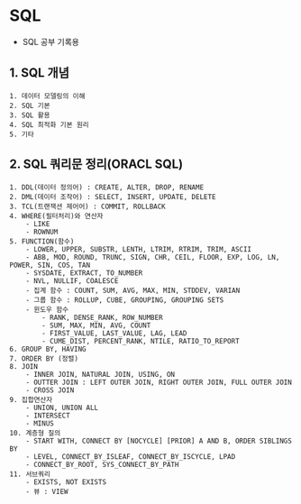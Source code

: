 # SQL

- SQL 공부 기록용

## 1. SQL 개념
    1. 데이터 모델링의 이해
    2. SQL 기본
    3. SQL 활용
    4. SQL 최적화 기본 원리
    5. 기타

## 2. SQL 쿼리문 정리(ORACL SQL)
    1. DDL(데이터 정의어) : CREATE, ALTER, DROP, RENAME
    2. DML(데이터 조작어) : SELECT, INSERT, UPDATE, DELETE
    3. TCL(트랜잭션 제어어) : COMMIT, ROLLBACK
    4. WHERE(필터처리)와 연산자
        - LIKE
        - ROWNUM
    5. FUNCTION(함수) 
        - LOWER, UPPER, SUBSTR, LENTH, LTRIM, RTRIM, TRIM, ASCII
        - ABB, MOD, ROUND, TRUNC, SIGN, CHR, CEIL, FLOOR, EXP, LOG, LN, POWER, SIN, COS, TAN
        - SYSDATE, EXTRACT, TO_NUMBER
        - NVL, NULLIF, COALESCE
        - 집계 함수 : COUNT, SUM, AVG, MAX, MIN, STDDEV, VARIAN
        - 그룹 함수 : ROLLUP, CUBE, GROUPING, GROUPING SETS
        - 윈도우 함수
            - RANK, DENSE_RANK, ROW_NUMBER
            - SUM, MAX, MIN, AVG, COUNT
            - FIRST_VALUE, LAST_VALUE, LAG, LEAD
            - CUME_DIST, PERCENT_RANK, NTILE, RATIO_TO_REPORT
    6. GROUP BY, HAVING
    7. ORDER BY (정렬)
    8. JOIN
        - INNER JOIN, NATURAL JOIN, USING, ON
        - OUTTER JOIN : LEFT OUTER JOIN, RIGHT OUTER JOIN, FULL OUTER JOIN
        - CROSS JOIN
    9. 집합연산자
        - UNION, UNION ALL
        - INTERSECT
        - MINUS
    10. 계층형 질의
        - START WITH, CONNECT BY [NOCYCLE] [PRIOR] A AND B, ORDER SIBLINGS BY
        - LEVEL, CONNECT_BY_ISLEAF, CONNECT_BY_ISCYCLE, LPAD
        - CONNECT_BY_ROOT, SYS_CONNECT_BY_PATH
    11. 서브쿼리
        - EXISTS, NOT EXISTS
        - 뷰 : VIEW
